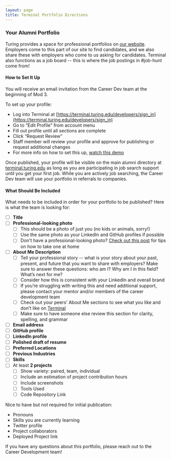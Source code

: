 ```yaml
---
layout: page
title: Terminal Portfolio Directions
---
```


### Your Alumni Portfolio
Turing provides a space for professional portfolios on [our website](https://terminal.turing.edu). Employers come to this part of our site to find candidates, and we also share these with employers who come to us asking for candidates. Terminal also functions as a job board -- this is where the job postings in #job-hunt come from!

#### How to Set It Up
You will receive an email invitation from the Career Dev team at the beginning of Mod 3. 

To set up your profile: 
* Log into Terminal at [https://terminal.turing.edu/developers/sign_in](https://terminal.turing.edu/developers/sign_in)
* Go to “Edit Profile” from account menu
* Fill out profile until all sections are complete
* Click “Request Review”
* Staff member will review your profile and approve for publishing or request additional changes
* For more info on how to set this up, [watch this demo](https://share.descript.com/view/gUvd2rRN4Ck)

Once published, your profile will be visible on the main alumni directory at [terminal.turing.edu](https://terminal.turing.edu) as long as you are participating in job search support until you get your first job. While you are actively job searching, the Career Dev team will use your portfolio in referrals to companies. 

#### What Should Be Included
What needs to be included in order for your portfolio to be published? Here is what the team is looking for:

- [ ] **Title**
- [ ] **Professional-looking photo** 
   - [ ] This should be a photo of just you (no kids or animals, sorry!)
   - [ ] Use the same photo as your LinkedIn and GitHub profiles if possible
   - [ ] Don't have a professional-looking photo? [Check out this post](https://writing.turing.io/how-to-take-your-own-linkedin-headshot/) for tips on how to take one at home  
- [ ] **About Me Description**
   - [ ] Tell your professional story -- what is your story about your past, present, and future that you want to share with employers? Make sure to answer these questions: who am I? Why am I in this field? What’s next for me?
   - [ ] Consider how this is consistent with your LinkedIn and overall brand
   - [ ] If you’re struggling with writing this and need additional support, please contact your mentor and/or members of the career development team
   - [ ] Check out your peers’ About Me sections to see what you like and don’t like on [Terminal](https://terminal.turing.edu)
   - [ ] Make sure to have someone else review this section for clarity, spelling, and grammar  
- [ ] **Email address**
- [ ] **GitHub profile**
- [ ] **LinkedIn profile**
- [ ] **Polished draft of resume**
- [ ] **Preferred Locations**
- [ ] **Previous Industries**
- [ ] **Skills**
- [ ] At least **2 projects** 
   - [ ] Show variety: paired, team, individual 
   - [ ] Include an estimation of project contribution hours
   - [ ] Include screenshots
   - [ ] Tools Used    
   - [ ] Code Repository Link

Nice to have but not required for initial publication:
* Pronouns
* Skills you are currently learning
* Twitter profile
* Project collaborators
* Deployed Project link

If you have any questions about this portfolio, please reach out to the Career Development team!
